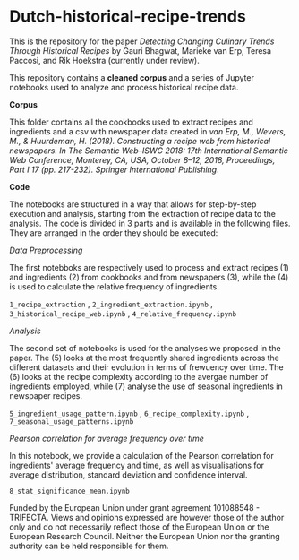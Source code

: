 # Dutch-historical-recipe-trends

This is the repository for the paper *Detecting Changing Culinary Trends Through Historical Recipes* by Gauri Bhagwat, Marieke van Erp, Teresa Paccosi, and Rik Hoekstra (currently under review).

This repository contains a **cleaned corpus** and a series of Jupyter notebooks used to analyze and process historical recipe data. 

**Corpus**

This folder contains all the cookbooks used to extract recipes and ingredients and a csv with newspaper data created in *van Erp, M., Wevers, M., & Huurdeman, H. (2018). Constructing a recipe web from historical newspapers. In The Semantic Web–ISWC 2018: 17th International Semantic Web Conference, Monterey, CA, USA, October 8–12, 2018, Proceedings, Part I 17 (pp. 217-232). Springer International Publishing*.

**Code**

The notebooks are structured in a way that allows for step-by-step execution and analysis, starting from the extraction of recipe data to the analysis.
The code is divided in 3 parts and is available in the following files. They are arranged in the order they should be executed:

_Data Preprocessing_

The first notebboks are respectively used to process and extract recipes (1) and ingredients (2) from cookbooks and from newspapers (3), while the (4) is used to calculate the relative frequency of ingredients. 

`1_recipe_extraction` , `2_ingredient_extraction.ipynb` , `3_historical_recipe_web.ipynb` , `4_relative_frequency.ipynb`

_Analysis_

The second set of notebooks is used for the analyses we proposed in the paper. The (5) looks at the most frequently shared ingredients across the different datasets and their evolution in terms of frewuency over time. The (6) looks at the recipe complexity according to the avergae number of ingredients employed, while (7) analyse the use of seasonal ingredients in newspaper recipes. 

`5_ingredient_usage_pattern.ipynb` , `6_recipe_complexity.ipynb` , `7_seasonal_usage_patterns.ipynb`

_Pearson correlation for average frequency over time_ 

In this notebook, we provide a calculation of the Pearson correlation for ingredients' average frequency and time, as well as visualisations for average distribution, standard deviation and confidence interval.

`8_stat_significance_mean.ipynb`


Funded by the European Union under grant agreement 101088548 - TRIFECTA. Views and opinions expressed are however those of the author only and do not necessarily reflect those of the European Union or the European Research Council. Neither the European Union nor the granting authority can be held responsible for them.
